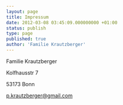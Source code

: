 ```yaml
---
layout: page
title: Impressum
date: 2012-03-08 03:45:09.000000000 +01:00
status: publish
type: page
published: true
author: 'Familie Krautzberger'
---
```

Familie Krautzberger

Kolfhausstr 7

53173 Bonn

[p.krautzberger@gmail.com](mailto:p.krautzberger@gmail.com)
